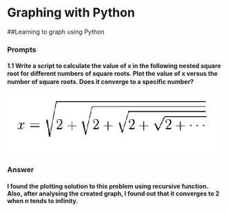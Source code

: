 # Graphing with Python

##Learning to graph using Python

### Prompts
#### 1.1 Write a script to calculate the value of x in the following nested square root for diﬀerent numbers of square roots. Plot the value of x versus the number of square roots. Does it converge to a speciﬁc number?

![](prompt.PNG)

### Answer
#### I found the plotting solution to this problem using recursive function. Also, after analysing the created graph, I found out that it converges to 2 when n tends to infinity.
